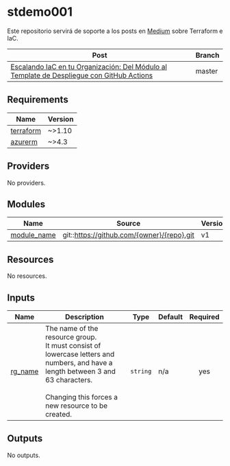 # stdemo001

Este repositorio servirá de soporte a los posts en [Medium](https://medium.com/@jamieynonan) sobre Terraform e IaC.

| Post | Branch |
|------|--------|
| [Escalando IaC en tu Organización: Del Módulo al Template de Despliegue con GitHub Actions](https://medium.com/@jamieynonan/escalando-iac-en-tu-organizacion-del-modulo-al-template-de-despliegue-con-github-actions-d582a21b1d68) | master |

<!-- BEGIN_TF_DOCS -->
## Requirements

| Name | Version |
|------|---------|
| <a name="requirement_terraform"></a> [terraform](#requirement\_terraform) | ~>1.10 |
| <a name="requirement_azurerm"></a> [azurerm](#requirement\_azurerm) | ~>4.3 |

## Providers

No providers.

## Modules

| Name | Source | Version |
|------|--------|---------|
| <a name="module_module_name"></a> [module\_name](#module\_module\_name) | git::https://github.com/{owner}/{repo}.git | v1 |

## Resources

No resources.

## Inputs

| Name | Description | Type | Default | Required |
|------|-------------|------|---------|:--------:|
| <a name="input_rg_name"></a> [rg\_name](#input\_rg\_name) | The name of the resource group.<br/>  It must consist of lowercase letters and numbers, and have a length between 3 and 63 characters.<br/><br/>  Changing this forces a new resource to be created. | `string` | n/a | yes |

## Outputs

No outputs.
<!-- END_TF_DOCS -->